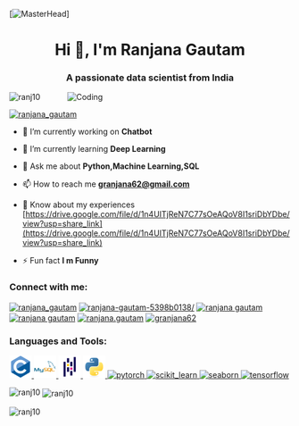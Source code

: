 [![MasterHead](https://digitalsenior.sg/wp-content/uploads/2021/10/analytics.jpg)]
<h1 align="center">Hi 👋, I'm Ranjana Gautam</h1>
<h3 align="center">A passionate data scientist from India</h3>
<img align="right" alt="Coding" width="400" src="https://rentechassets.s3.amazonaws.com/common_files/swipecart/Blog/datascience.gif">

<p align="left"> <img src="https://komarev.com/ghpvc/?username=ranj10&label=Profile%20views&color=0e75b6&style=flat" alt="ranj10" /> </p>

<p align="left"> <a href="https://twitter.com/ranjana_gautam" target="blank"><img src="https://img.shields.io/twitter/follow/ranjana_gautam?logo=twitter&style=for-the-badge" alt="ranjana_gautam" /></a> </p>

- 🔭 I’m currently working on **Chatbot**

- 🌱 I’m currently learning **Deep Learning**

- 💬 Ask me about **Python,Machine Learning,SQL**

- 📫 How to reach me **granjana62@gmail.com**

- 📄 Know about my experiences [https://drive.google.com/file/d/1n4UITjReN7C77sOeAQoV8I1sriDbYDbe/view?usp=share_link](https://drive.google.com/file/d/1n4UITjReN7C77sOeAQoV8I1sriDbYDbe/view?usp=share_link)

- ⚡ Fun fact **I m Funny**

<h3 align="left">Connect with me:</h3>
<p align="left">
<a href="https://twitter.com/ranjana_gautam" target="blank"><img align="center" src="https://raw.githubusercontent.com/rahuldkjain/github-profile-readme-generator/master/src/images/icons/Social/twitter.svg" alt="ranjana_gautam" height="30" width="40" /></a>
<a href="https://linkedin.com/in/ranjana-gautam-5398b0138/" target="blank"><img align="center" src="https://raw.githubusercontent.com/rahuldkjain/github-profile-readme-generator/master/src/images/icons/Social/linked-in-alt.svg" alt="ranjana-gautam-5398b0138/" height="30" width="40" /></a>
<a href="https://kaggle.com/ranjana gautam" target="blank"><img align="center" src="https://raw.githubusercontent.com/rahuldkjain/github-profile-readme-generator/master/src/images/icons/Social/kaggle.svg" alt="ranjana gautam" height="30" width="40" /></a>
<a href="https://fb.com/ranjana gautam" target="blank"><img align="center" src="https://raw.githubusercontent.com/rahuldkjain/github-profile-readme-generator/master/src/images/icons/Social/facebook.svg" alt="ranjana gautam" height="30" width="40" /></a>
<a href="https://instagram.com/ranjana.gautam" target="blank"><img align="center" src="https://raw.githubusercontent.com/rahuldkjain/github-profile-readme-generator/master/src/images/icons/Social/instagram.svg" alt="ranjana.gautam" height="30" width="40" /></a>
<a href="https://www.hackerrank.com/granjana62" target="blank"><img align="center" src="https://raw.githubusercontent.com/rahuldkjain/github-profile-readme-generator/master/src/images/icons/Social/hackerrank.svg" alt="granjana62" height="30" width="40" /></a>
</p>

<h3 align="left">Languages and Tools:</h3>
<p align="left"> <a href="https://www.cprogramming.com/" target="_blank" rel="noreferrer"> <img src="https://raw.githubusercontent.com/devicons/devicon/master/icons/c/c-original.svg" alt="c" width="40" height="40"/> </a> <a href="https://www.mysql.com/" target="_blank" rel="noreferrer"> <img src="https://raw.githubusercontent.com/devicons/devicon/master/icons/mysql/mysql-original-wordmark.svg" alt="mysql" width="40" height="40"/> </a> <a href="https://pandas.pydata.org/" target="_blank" rel="noreferrer"> <img src="https://raw.githubusercontent.com/devicons/devicon/2ae2a900d2f041da66e950e4d48052658d850630/icons/pandas/pandas-original.svg" alt="pandas" width="40" height="40"/> </a> <a href="https://www.python.org" target="_blank" rel="noreferrer"> <img src="https://raw.githubusercontent.com/devicons/devicon/master/icons/python/python-original.svg" alt="python" width="40" height="40"/> </a> <a href="https://pytorch.org/" target="_blank" rel="noreferrer"> <img src="https://www.vectorlogo.zone/logos/pytorch/pytorch-icon.svg" alt="pytorch" width="40" height="40"/> </a> <a href="https://scikit-learn.org/" target="_blank" rel="noreferrer"> <img src="https://upload.wikimedia.org/wikipedia/commons/0/05/Scikit_learn_logo_small.svg" alt="scikit_learn" width="40" height="40"/> </a> <a href="https://seaborn.pydata.org/" target="_blank" rel="noreferrer"> <img src="https://seaborn.pydata.org/_images/logo-mark-lightbg.svg" alt="seaborn" width="40" height="40"/> </a> <a href="https://www.tensorflow.org" target="_blank" rel="noreferrer"> <img src="https://www.vectorlogo.zone/logos/tensorflow/tensorflow-icon.svg" alt="tensorflow" width="40" height="40"/> </a> </p>

<p><img align="left" src="https://github-readme-stats.vercel.app/api/top-langs?username=ranj10&show_icons=true&locale=en&layout=compact" alt="ranj10" /></p>

<p>&nbsp;<img align="center" src="https://github-readme-stats.vercel.app/api?username=ranj10&show_icons=true&locale=en" alt="ranj10" /></p>

<p><img align="center" src="https://github-readme-streak-stats.herokuapp.com/?user=ranj10&" alt="ranj10" /></p>
